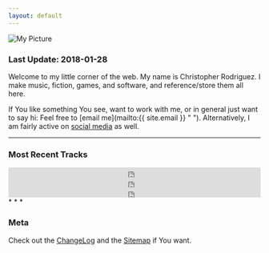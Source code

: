 ```yaml
---
layout: default
---
```



<img id="floatleft" src="https://s3.amazonaws.com/cdr255/cdr255-logo.png" alt="My Picture" />

### Last Update: 2018-01-28 

Welcome to my little corner of the web. My name is Christopher
Rodriguez. I make music, fiction, games, and software, and
reference/store them all here.

If You like something You see, want to work with me, or in general just
want to say hi: Feel free to [email me](mailto:{{ site.email }} " ").
Alternatively, I am fairly active on [social media][] as
well.

* * *

### Most Recent Tracks 

<!-- MIDI Composition -->

<iframe width="100%" height="20" scrolling="no" frameborder="no" src="https://w.soundcloud.com/player/?url=https%3A//api.soundcloud.com/tracks/301008371&amp;color=ff5500&amp;inverse=false&amp;auto_play=false&amp;show_user=true">
 </iframe>
<!-- One-Take Recording -->

<iframe width="100%" height="20" scrolling="no" frameborder="no" src="https://w.soundcloud.com/player/?url=https%3A//api.soundcloud.com/tracks/222278673&amp;color=ff5500&amp;inverse=false&amp;auto_play=false&amp;show_user=true">
 </iframe>
<!-- Chiptune Recording -->

<iframe width="100%" height="20" scrolling="no" frameborder="no" src="https://w.soundcloud.com/player/?url=https%3A//api.soundcloud.com/tracks/208498416&amp;color=ff5500&amp;inverse=false&amp;auto_play=false&amp;show_user=true">
 </iframe>
* * *

### Meta

Check out the [ChangeLog][] and the [Sitemap][] if You want.



[social media]: links.html
[ChangeLog]: /changelog/
[Sitemap]: sitemap.xml
